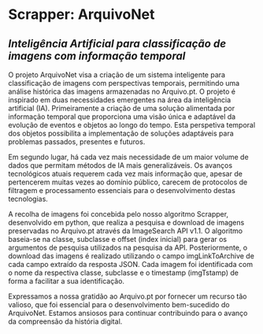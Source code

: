 # Scrapper: ArquivoNet

## _Inteligência Artificial para classificação de imagens com informação temporal_

O projeto ArquivoNet visa a criação de um sistema inteligente para classificação de imagens com perspectivas temporais, permitindo uma análise histórica das imagens armazenadas no Arquivo.pt. O projeto é inspirado em duas necessidades emergentes na área da inteligência artificial (IA). Primeiramente a criação de uma solução alimentada por informação temporal que proporciona uma visão única e adaptável da evolução de eventos e objetos ao longo do tempo. Esta perspetiva temporal dos objetos possibilita a implementação de soluções adaptáveis para problemas passados, presentes e futuros.

Em segundo lugar, há cada vez mais necessidade de um maior volume de dados que permitam métodos de IA mais generalizáveis. Os avanços tecnológicos atuais requerem cada vez mais informação que, apesar de pertencerem muitas vezes ao domínio público, carecem de protocolos de filtragem e processamento essenciais para o desenvolvimento destas tecnologias.

A recolha de imagens foi concebida pelo nosso algoritmo Scrapper, desenvolvido em python, que realiza a pesquisa e download de imagens preservadas no Arquivo.pt através da ImageSearch API v1.1. O algoritmo baseia-se na classe, subclasse e offset (index inicial) para gerar os argumentos de pesquisa utilizados na pesquisa da API. Posteriormente, o download das imagens é realizado utilizando o campo imgLinkToArchive de cada campo extraído da resposta JSON. Cada imagem foi identificada com o nome da respectiva classe, subclasse e o timestamp (imgTstamp) de forma a facilitar a sua identificação.

Expressamos a nossa gratidão ao Arquivo.pt por fornecer um recurso tão valioso, que foi essencial para o desenvolvimento bem-sucedido do ArquivoNet. Estamos ansiosos para continuar contribuindo para o avanço da compreensão da história digital.
